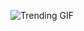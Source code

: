 ![Trending GIF](https://media2.giphy.com/media/v1.Y2lkPThiYjIxNzcyM2plaTJnZG80ajMzdG9rcXBmempocXVsNmZjZjVlbXduZGhyaGFjcSZlcD12MV9naWZzX3NlYXJjaCZjdD1n/bGgsc5mWoryfgKBx1u/giphy.gif)
